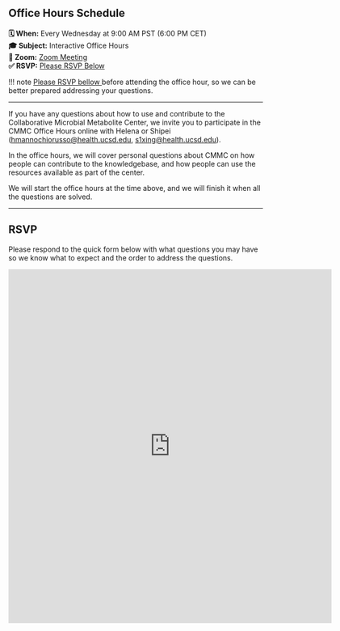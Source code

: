 ## Office Hours Schedule

**🗓 When:** Every Wednesday at 9:00 AM PST (6:00 PM CET)  
**🎓 Subject:** Interactive Office Hours  
**📍 Zoom:** [Zoom Meeting](https://ucsd.zoom.us/j/95757935413)  
**✅ RSVP:** [Please RSVP Below](#rsvp)

!!! note
    [Please RSVP bellow ](#rsvp) before attending the office hour, so we can be better prepared addressing your questions.

---

If you have any questions about how to use and contribute to the Collaborative Microbial Metabolite Center, we invite
you to participate in the CMMC Office Hours online with Helena or
Shipei ([hmannochiorusso@health.ucsd.edu](mailto:hmannochiorusso@health.ucsd.edu), [s1xing@health.ucsd.edu](mailto:s1xing@health.ucsd.edu)).

In the office hours, we will cover personal questions about CMMC on how people can contribute to the knowledgebase, and
how people can use the resources available as part of the center.

We will start the office hours at the time above, and we will finish it when all the questions are solved.

---

## RSVP

Please respond to the quick form below with what questions you may have so we know what to expect and the order to
address the questions.

<iframe src="https://docs.google.com/forms/d/e/1FAIpQLSfmpZqbS-T7X6wi2z6i2SnvMVDcRNSSoKoNXxPCUdWng9yugw/viewform?embedded=true" width="640" height="700" frameborder="0" marginheight="0" marginwidth="0">
Loading…</iframe>
